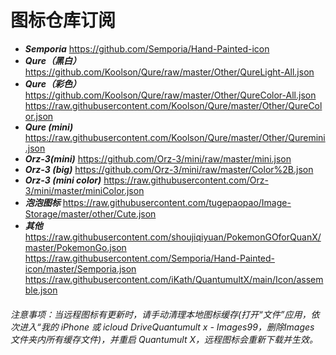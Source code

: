 # 图标仓库订阅

* ***Semporia*** https://github.com/Semporia/Hand-Painted-icon
* ***Qure（黑白）*** https://github.com/Koolson/Qure/raw/master/Other/QureLight-All.json
* ***Qure（彩色）*** https://github.com/Koolson/Qure/raw/master/Other/QureColor-All.json https://raw.githubusercontent.com/Koolson/Qure/master/Other/QureColor.json
* ***Qure (mini)*** https://raw.githubusercontent.com/Koolson/Qure/master/Other/Quremini.json
* ***Orz-3(mini)*** https://github.com/Orz-3/mini/raw/master/mini.json
* ***Orz-3 (big)*** https://github.com/Orz-3/mini/raw/master/Color%2B.json
* ***Orz-3 (mini color)*** https://raw.githubusercontent.com/Orz-3/mini/master/miniColor.json
* ***泡泡图标*** https://raw.githubusercontent.com/tugepaopao/Image-Storage/master/other/Cute.json
* ***其他*** 
https://raw.githubusercontent.com/shoujiqiyuan/PokemonGOforQuanX/master/PokemonGo.json
https://raw.githubusercontent.com/Semporia/Hand-Painted-icon/master/Semporia.json
https://raw.githubusercontent.com/iKath/QuantumultX/main/Icon/assemble.json

###### 注意事项：当远程图标有更新时，请手动清理本地图标缓存(打开“文件”应用，依次进入“我的 iPhone 或 icloud DriveQuantumult x - Images99，删除Images 文件夹内所有缓存文件)，并重启 Quantumult X，远程图标会重新下载并生效。

